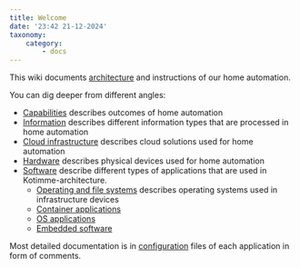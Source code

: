 ```yaml
---
title: Welcome
date: '23:42 21-12-2024'
taxonomy:
    category:
        - docs
---
```


This wiki documents [architecture](/architecture-overview) and instructions of our home automation.

You can dig deeper from different angles:
* [Capabilities](/capabilities) describes outcomes of home automation
* [Information](/information) describes different information types that are processed in home automation
* [Cloud infrastructure](/cloud-infrastructure) describes cloud solutions used for home automation
* [Hardware](/hardware) describes physical devices used for home automation
* [Software](/software) describe different types of applications that are used in Kotimme-architecture.
   * [Operating and file systems](/operating-and-file-systems) describes operating systems used in infrastructure devices
   * [Container applications](/container-application)
   * [OS applications](/os-applications)
   * [Embedded software](/embedded-software) 


Most detailed documentation is in [configuration](/configurations) files of each application in form of comments.